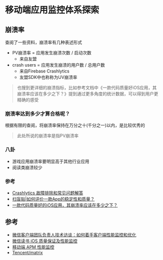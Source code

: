 # 移动端应用监控体系探索

## 崩溃率

查阅了一些资料，崩溃率有几种表述形式

- PV崩溃率 = 应用发生崩溃次数 / 启动次数
	- 来自友盟
- crash users = 应用发生崩溃的用户数 / 总用户数
	- 来自Firebase Crashlytics
	- 友盟SDK中也称称为UV崩溃率

> 也搜到更详细的崩溃指标，比如参考文档中《一款代码质量好iOS应用，其崩溃率应该在多少之下？》提到通过更多角度的统计数据，可以得到用户更精确的感受

### 崩溃率达到多少才算合格呢？

根据有限的查阅，将崩溃率保持在万分之十(千分之一)以内，是比较优秀的

> 此处所说的崩溃率是指PV崩溃率

### 八卦

- 游戏应用崩溃率要明显高于其他行业应用
- 阅读类崩溃较少

### 参考
- [Crashlytics 故障排除和常见问题解答](https://firebase.google.com/docs/crashlytics/troubleshooting?platform=android#cfu-calculation)
- [扫盲贴|如何评价一款App的稳定性和质量？](https://info.umeng.com/detail?id=430&cateId=1)
- [一款代码质量好的iOS应用，其崩溃率应该在多少之下？](https://www.zhihu.com/question/46919352/answer/105375897)

## 参考
- [微信客户端团队负责人技术访谈：如何着手客户端性能监控和优化](http://www.52im.net/thread-921-1-1.html)
- [微信读书 iOS 质量保证及性能监控](http://wereadteam.github.io/2016/12/12/Monitor/)
- [移动端 APM 性能监控](https://my.oschina.net/u/4582626/blog/4384997)
- [Tencent/matrix](https://github.com/Tencent/matrix)